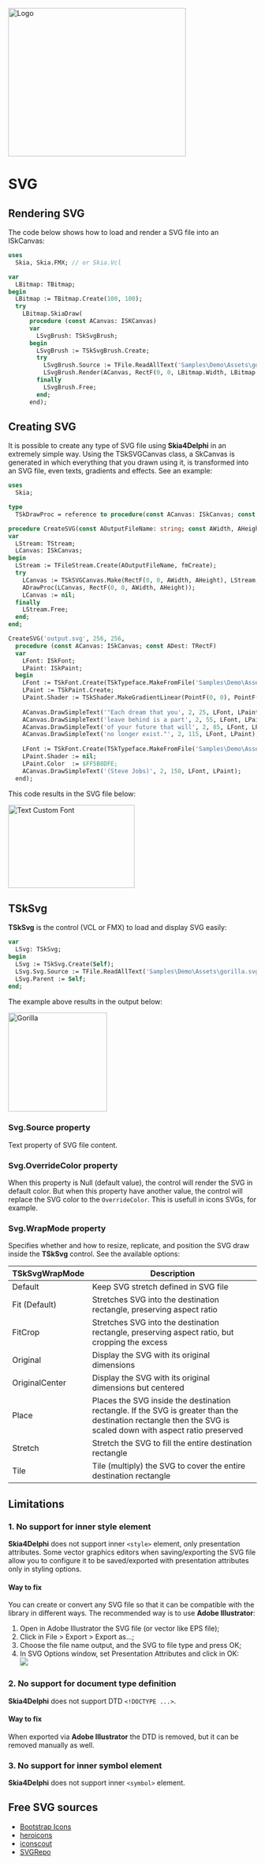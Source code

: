 <p><a href="https://www.skia4delphi.org"><img src="../Assets/Artwork/logo-gradient.svg" alt="Logo" height="300" width="360" /></a></p>

#  SVG

## Rendering SVG

The code below shows how to load and render a SVG file into an ISkCanvas:

```pascal
uses
  Skia, Skia.FMX; // or Skia.Vcl

var
  LBitmap: TBitmap;
begin
  LBitmap := TBitmap.Create(100, 100);
  try
    LBitmap.SkiaDraw(
      procedure (const ACanvas: ISKCanvas)
      var
        LSvgBrush: TSkSvgBrush;
      begin
        LSvgBrush := TSkSvgBrush.Create;
        try
          LSvgBrush.Source := TFile.ReadAllText('Samples\Demo\Assets\gorilla.svg');
          LSvgBrush.Render(ACanvas, RectF(0, 0, LBitmap.Width, LBitmap.Height), 1);
        finally
          LSvgBrush.Free;
        end;
      end);
```

## Creating SVG

It is possible to create any type of SVG file using **Skia4Delphi** in an extremely simple way. Using the TSkSVGCanvas class, a SkCanvas is generated in which everything that you drawn using it, is transformed into an SVG file, even texts, gradients and effects. See an example:

```pascal
uses
  Skia;

type
  TSkDrawProc = reference to procedure(const ACanvas: ISkCanvas; const ADest: TRectF);

procedure CreateSVG(const AOutputFileName: string; const AWidth, AHeight: Integer; const ADrawProc: TSkDrawProc);
var
  LStream: TStream;
  LCanvas: ISkCanvas;
begin
  LStream := TFileStream.Create(AOutputFileName, fmCreate);
  try
    LCanvas := TSkSVGCanvas.Make(RectF(0, 0, AWidth, AHeight), LStream, [TSkSVGCanvasFlag.ConvertTextToPaths]);
    ADrawProc(LCanvas, RectF(0, 0, AWidth, AHeight));
    LCanvas := nil;
  finally
    LStream.Free;
  end;
end;
```

```pascal
CreateSVG('output.svg', 256, 256,
  procedure (const ACanvas: ISkCanvas; const ADest: TRectF)
  var
    LFont: ISkFont;
    LPaint: ISkPaint;
  begin
    LFont := TSkFont.Create(TSkTypeface.MakeFromFile('Samples\Demo\Assets\nunito-extrabold.ttf'), 23);
    LPaint := TSkPaint.Create;
    LPaint.Shader := TSkShader.MakeGradientLinear(PointF(0, 0), PointF(256, 145), $FFFF5F5F, $FF5B8DFE, TSkTileMode.Clamp);
 
    ACanvas.DrawSimpleText('"Each dream that you', 2, 25, LFont, LPaint);
    ACanvas.DrawSimpleText('leave behind is a part', 2, 55, LFont, LPaint);
    ACanvas.DrawSimpleText('of your future that will', 2, 85, LFont, LPaint);
    ACanvas.DrawSimpleText('no longer exist."', 2, 115, LFont, LPaint);
 
    LFont := TSkFont.Create(TSkTypeface.MakeFromFile('Samples\Demo\Assets\bonheur-royale-regular.ttf'), 28);
    LPaint.Shader := nil;
    LPaint.Color  := $FF5B8DFE;
    ACanvas.DrawSimpleText('(Steve Jobs)', 2, 150, LFont, LPaint);
  end);
```
This code results in the SVG file below:

<p><img src="../Assets/Documents/text-custom-font.svg" width="256" height="168" alt="Text Custom Font" /></p>

  

## TSkSvg

**TSkSvg** is the control (VCL or FMX) to load and display SVG easily:

```pascal
var
  LSvg: TSkSvg;
begin
  LSvg := TSkSvg.Create(Self);
  LSvg.Svg.Source := TFile.ReadAllText('Samples\Demo\Assets\gorilla.svg');
  LSvg.Parent := Self;
end;
```

The example above results in the output below:

<p><img src="../Samples/Demo/Assets/gorilla.svg" width="200" height="200" alt="Gorilla" /></p>

  

### Svg.Source property

Text property of SVG file content.

### Svg.OverrideColor property

When this property is Null (default value), the control will render the SVG in default color. But when this property have another value, the control will replace the SVG color to the `OverrideColor`. This is usefull in icons SVGs, for example.

### Svg.WrapMode property

Specifies whether and how to resize, replicate, and position the SVG draw inside the **TSkSvg** control. See the available options:

| TSkSvgWrapMode | Description                                                                                                                                                   |
|----------------|---------------------------------------------------------------------------------------------------------------------------------------------------------------|
| Default        | Keep SVG stretch defined in SVG file                                                                                                                          |
| Fit (Default)  | Stretches SVG into the destination rectangle, preserving aspect ratio                                                                                         |
| FitCrop        | Stretches SVG into the destination rectangle, preserving aspect ratio, but cropping the excess                                                                |
| Original       | Display the SVG with its original dimensions                                                                                                                  |
| OriginalCenter | Display the SVG with its original dimensions but centered                                                                                                     |
| Place          | Places the SVG inside the destination rectangle. If the SVG is greater than the destination rectangle then the SVG is scaled down with aspect ratio preserved |
| Stretch        | Stretch the SVG to fill the entire destination rectangle                                                                                                      |
| Tile           | Tile (multiply) the SVG to cover the entire destination rectangle                                                                                             |

  

## Limitations

### 1. No support for inner style element

**Skia4Delphi** does not support inner `<style>` element, only presentation attributes. Some vector graphics editors when saving/exporting the SVG file allow you to configure it to be saved/exported with presentation attributes only in styling options.

  

#### Way to fix

You can create or convert any SVG file so that it can be compatible with the library in different ways. The recommended way is to use **Adobe Illustrator**:

  1. Open in Adobe Illustrator the SVG file (or vector like EPS file);
  2. Click in File > Export > Export as...;
  3. Choose the file name output, and the SVG to file type and press OK;
  4. In SVG Options window, set Presentation Attributes and click in OK:  
    <img src="../Assets/Documents/adobe-illustrator-exporting-svg.png">

  

### 2. No support for document type definition

**Skia4Delphi** does not support DTD `<!DOCTYPE ...>`.

#### Way to fix

When exported via **Adobe Illustrator** the DTD is removed, but it can be removed manually as well.

  

### 3. No support for inner symbol element

**Skia4Delphi** does not support inner `<symbol>` element.

  

## Free SVG sources

- [Bootstrap Icons](https://icons.getbootstrap.com/)
- [heroicons](https://heroicons.com/)
- [iconscout](https://iconscout.com/)
- [SVGRepo](https://svgrepo.com/)
